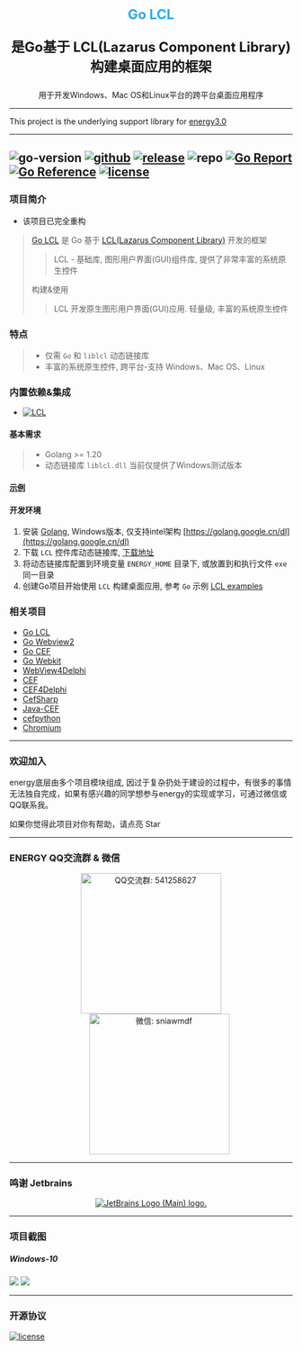 <p align="center">
   <span style="color: #2ba9f1;font-size: 24px;font-weight: bold;">Go LCL</span>
</p>

<p align="center" style="font-size: 24px;">
    <strong>
        是Go基于 LCL(Lazarus Component Library) 构建桌面应用的框架
    </strong>
</p>
<p align="center">
    用于开发Windows、Mac OS和Linux平台的跨平台桌面应用程序
</p>

---

This project is the underlying support library for [energy3.0](https://github.com/energye/energy)

---
![go-version](https://img.shields.io/github/go-mod/go-version/energye/lcl?logo=git&logoColor=green)
[![github](https://img.shields.io/github/last-commit/energye/lcl/main.svg?logo=github&logoColor=green&label=commit)](https://github.com/energye/lcl)
[![release](https://img.shields.io/github/v/release/energye/lcl?logo=git&logoColor=green)](https://github.com/energye/lcl/releases)
![repo](https://img.shields.io/github/repo-size/energye/lcl.svg?logo=github&logoColor=green&label=repo-size)
[![Go Report](https://goreportcard.com/badge/github.com/energye/lcl)](https://goreportcard.com/report/github.com/energye/lcl)
[![Go Reference](https://pkg.go.dev/badge/github.com/energye/lcl)](https://pkg.go.dev/github.com/energye/lcl)
[![license](https://img.shields.io/github/license/energye/lcl.svg?logo=git&logoColor=red)](http://www.apache.org/licenses/LICENSE-2.0)
---

### 项目简介
- 该项目已完全重构
> [Go LCL](https://github.com/energye/lcl)
> 是 Go 基于
> [LCL(Lazarus Component Library)](https://www.lazarus-ide.org/)
> 开发的框架
>
>> LCL - 基础库, 图形用户界面(GUI)组件库, 提供了非常丰富的系统原生控件
>
> 构建&使用
>
>> LCL 开发原生图形用户界面(GUI)应用. 轻量级, 丰富的系统原生控件


### 特点

> - 仅需 `Go` 和 `liblcl` 动态链接库
> - 丰富的系统原生控件, 跨平台-支持 Windows、Mac OS、Linux

### 内置依赖&集成

- [![LCL](https://img.shields.io/badge/LCL-green)](https://github.com/energye/lcl)

#### 基本需求

> - Golang >= 1.20
> - 动态链接库 `liblcl.dll` 当前仅提供了Windows测试版本

#### [示例](https://github.com/energye/examples/tree/main/lcl)

#### 开发环境

1. 安装 [Golang](https://golang.google.cn/dl/), Windows版本, 仅支持intel架构 [https://golang.google.cn/dl](https://golang.google.cn/dl)
2. 下载  `LCL` 控件库动态链接库, [下载地址](https://github.com/energye/lcl/tree/main/bins/webview2/windows)
3. 将动态链接库配置到环境变量 `ENERGY_HOME` 目录下, 或放置到和执行文件 `exe` 同一目录
4. 创建Go项目开始使用 `LCL` 构建桌面应用, 参考 `Go` 示例 [LCL examples](https://github.com/energye/examples/tree/main/lcl)

### 相关项目
* [Go LCL](https://github.com/energye/lcl)
* [Go Webview2](https://github.com/energye/wv)
* [Go CEF](https://github.com/energye/cef)
* [Go Webkit](https://github.com/energye/wk)
* [WebView4Delphi](https://github.com/salvadordf/WebView4Delphi)
* [CEF](https://github.com/chromiumembedded/cef)
* [CEF4Delphi](https://github.com/salvadordf/CEF4Delphi)
* [CefSharp](https://github.com/cefsharp/CefSharp)
* [Java-CEF](https://bitbucket.org/chromiumembedded/java-cef)
* [cefpython](https://github.com/cztomczak/cefpython)
* [Chromium](https://chromium.googlesource.com/chromium/src/)

---

### 欢迎加入
energy底层由多个项目模块组成, 因过于复杂扔处于建设的过程中，有很多的事情无法独自完成，如果有感兴趣的同学想参与energy的实现或学习，可通过微信或QQ联系我。

如果你觉得此项目对你有帮助，请点亮 Star

---

### ENERGY QQ交流群 & 微信

<p align="center">
    <img src="https://assets.yanghy.cn/qq-group.jpg" width="250" title="QQ交流群: 541258627" alt="QQ交流群: 541258627">
    <img src="https://assets.yanghy.cn/we-chat.jpg" width="250" title="微信: sniawmdf" alt="微信: sniawmdf" style="margin-left: 30px;">
</p>

---

### 鸣谢 Jetbrains

<p align="center">
    <a href="https://www.jetbrains.com?from=energy">
        <img src="https://resources.jetbrains.com/storage/products/company/brand/logos/jb_beam.svg" alt="JetBrains Logo (Main) logo.">
    </a>
</p>

---

### 项目截图
##### Windows-10
<img src="https://assets.yanghy.cn/lcl-simple1.png">
<img src="https://assets.yanghy.cn/lcl-simple2.png">

----

### 开源协议

[![license](https://img.shields.io/github/license/energye/lcl.svg?logo=git&logoColor=green)](http://www.apache.org/licenses/LICENSE-2.0)

